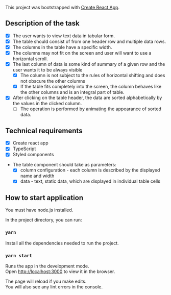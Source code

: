 This project was bootstrapped with [Create React App](https://github.com/facebook/create-react-app).

## Description of the task

- [x] The user wants to view text data in tabular form.
- [x] The table should consist of from one header row and multiple data rows.
- [x] The columns in the table have a specific width.
- [x] The columns may not fit on the screen and user will want to use a horizontal scroll.
- [x] The last column of data is some kind of summary of a given row and the user wants it to be always visible
  - [x] The column is not subject to the rules of horizontal shifting and does not obscure the other columns
  - [x] If the table fits completely into the screen, the column behaves like the other columns and is an integral part of table.
- [X] After clicking on the table header, the data are sorted alphabetically by the values in the clicked column.
  - [ ] The operation is performed by animating the appearance of sorted data.

## Technical requirements

- [x] Create react app
- [x] TypeScript
- [x] Styled components

- The table component should take as parameters:
  - [x] column configuration - each column is described by the displayed name and width
  - [x] data - text, static data, which are displayed in individual table cells

## How to start application

You must have node.js installed.

In the project directory, you can run:

### `yarn`

Install all the dependencies needed to run the project.

### `yarn start`

Runs the app in the development mode.<br />
Open [http://localhost:3000](http://localhost:3000) to view it in the browser.

The page will reload if you make edits.<br />
You will also see any lint errors in the console.
